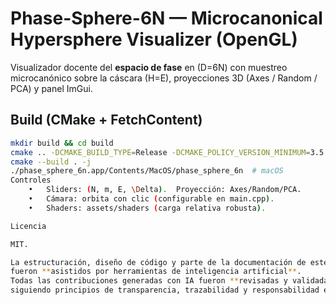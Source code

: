 # Phase-Sphere-6N — Microcanonical Hypersphere Visualizer (OpenGL)

Visualizador docente del **espacio de fase** en \(D=6N\) con muestreo microcanónico
sobre la cáscara \(H=E\), proyecciones 3D (Axes / Random / PCA) y panel ImGui.

## Build (CMake + FetchContent)
```bash
mkdir build && cd build
cmake .. -DCMAKE_BUILD_TYPE=Release -DCMAKE_POLICY_VERSION_MINIMUM=3.5
cmake --build . -j
./phase_sphere_6n.app/Contents/MacOS/phase_sphere_6n  # macOS
Controles
	•	Sliders: (N, m, E, \Delta).  Proyección: Axes/Random/PCA.
	•	Cámara: orbita con clic (configurable en main.cpp).
	•	Shaders: assets/shaders (carga relativa robusta).

Licencia

MIT.

La estructuración, diseño de código y parte de la documentación de este repositorio
fueron **asistidos por herramientas de inteligencia artificial**.
Todas las contribuciones generadas con IA fueron **revisadas y validadas por personas**,
siguiendo principios de transparencia, trazabilidad y responsabilidad en software científico.
